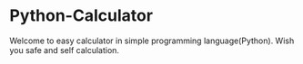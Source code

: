 # Python-Calculator
Welcome to easy calculator in simple programming language(Python). Wish you safe and self calculation.
